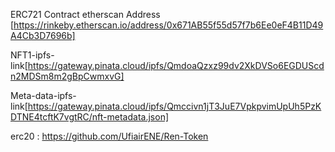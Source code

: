 
ERC721 Contract etherscan Address [https://rinkeby.etherscan.io/address/0x671AB55f55d57f7b6Ee0eF4B11D49A4Cb3D7696b]

NFT1-ipfs-link[https://gateway.pinata.cloud/ipfs/QmdoaQzxz99dv2XkDVSo6EGDUScdn2MDSm8m2gBpCwmxvG]

Meta-data-ipfs-link[https://gateway.pinata.cloud/ipfs/Qmccivn1jT3JuE7VpkpvimUpUh5PzKDTNE4tcftK7vgtRC/nft-metadata.json]

erc20 : https://github.com/UfiairENE/Ren-Token

